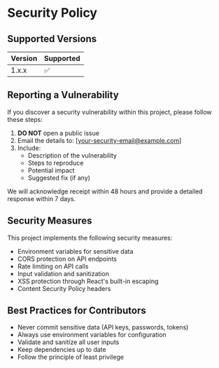# Security Policy

## Supported Versions

| Version | Supported          |
| ------- | ------------------ |
| 1.x.x   | :white_check_mark: |

## Reporting a Vulnerability

If you discover a security vulnerability within this project, please follow these steps:

1. **DO NOT** open a public issue
2. Email the details to: [your-security-email@example.com]
3. Include:
   - Description of the vulnerability
   - Steps to reproduce
   - Potential impact
   - Suggested fix (if any)

We will acknowledge receipt within 48 hours and provide a detailed response within 7 days.

## Security Measures

This project implements the following security measures:

- Environment variables for sensitive data
- CORS protection on API endpoints
- Rate limiting on API calls
- Input validation and sanitization
- XSS protection through React's built-in escaping
- Content Security Policy headers

## Best Practices for Contributors

- Never commit sensitive data (API keys, passwords, tokens)
- Always use environment variables for configuration
- Validate and sanitize all user inputs
- Keep dependencies up to date
- Follow the principle of least privilege